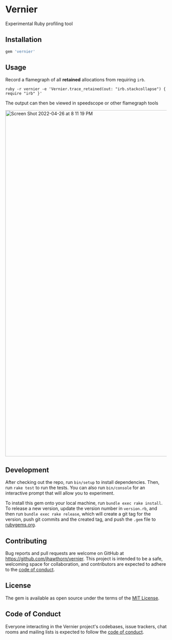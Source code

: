 # Vernier

Experimental Ruby profiling tool

## Installation

```ruby
gem 'vernier'
```

## Usage

Record a flamegraph of all **retained** allocations from requiring `irb`.

```
ruby -r vernier -e 'Vernier.trace_retained(out: "irb.stackcollapse") { require "irb" }'
```

The output can then be viewed in speedscope or other flamegraph tools

<img width="1082" alt="Screen Shot 2022-04-26 at 8 11 19 PM" src="https://user-images.githubusercontent.com/131752/165440422-3a11f5cc-3018-4455-8918-887c2afa6d6e.png">


## Development

After checking out the repo, run `bin/setup` to install dependencies. Then, run `rake test` to run the tests. You can also run `bin/console` for an interactive prompt that will allow you to experiment.

To install this gem onto your local machine, run `bundle exec rake install`. To release a new version, update the version number in `version.rb`, and then run `bundle exec rake release`, which will create a git tag for the version, push git commits and the created tag, and push the `.gem` file to [rubygems.org](https://rubygems.org).

## Contributing

Bug reports and pull requests are welcome on GitHub at https://github.com/jhawthorn/vernier. This project is intended to be a safe, welcoming space for collaboration, and contributors are expected to adhere to the [code of conduct](https://github.com/jhawthorn/vernier/blob/main/CODE_OF_CONDUCT.md).

## License

The gem is available as open source under the terms of the [MIT License](https://opensource.org/licenses/MIT).

## Code of Conduct

Everyone interacting in the Vernier project's codebases, issue trackers, chat rooms and mailing lists is expected to follow the [code of conduct](https://github.com/jhawthorn/vernier/blob/main/CODE_OF_CONDUCT.md).
